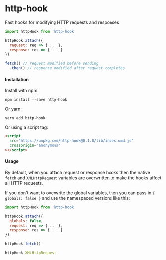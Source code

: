 # http-hook

Fast hooks for modifying HTTP requests and responses

```javascript
import httpHook from 'http-hook'

httpHook.attach({
  request: req => { ... },
  response: res => { ... }
})

fetch() // request modified before sending
  .then() // response modified after request completes
```

#### Installation

Install with npm:

```console
npm install --save http-hook
```

Or yarn:

```console
yarn add http-hook
```

Or using a script tag:

```html
<script
  src="https://unpkg.com/http-hook@0.1.0/lib/index.umd.js"
  crossorigin="anonymous"
></script>
```

#### Usage

By default, when you attach request or response hooks then the native `fetch` and `XMLHttpRequest` variables are overwritten to make the hooks affect all HTTP requests.

If you don't want to overwrite the global variables, then you can pass in `{ globals: false }` and use the namespaced versions like this:

```javascript
import httpHook from 'http-hook'

httpHook.attach({
  globals: false,
  request: req => { ... },
  response: res => { ... }
})

httpHook.fetch()

httpHook.XMLHttpRequest
```
